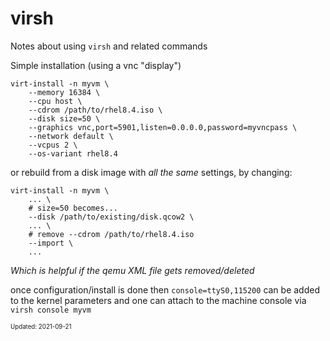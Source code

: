 virsh
===

Notes about using `virsh` and related commands

Simple installation (using a vnc "display")
```
virt-install -n myvm \
    --memory 16384 \
    --cpu host \
    --cdrom /path/to/rhel8.4.iso \
    --disk size=50 \
    --graphics vnc,port=5901,listen=0.0.0.0,password=myvncpass \
    --network default \
    --vcpus 2 \
    --os-variant rhel8.4
```

or rebuild from a disk image with _all the same_ settings, by changing:

```
virt-install -n myvm \
    ... \
    # size=50 becomes...
    --disk /path/to/existing/disk.qcow2 \
    ... \
    # remove --cdrom /path/to/rhel8.4.iso
    --import \
    ...
```

_Which is helpful if the qemu XML file gets removed/deleted_

once configuration/install is done then `console=ttyS0,115200` can be
added to the kernel parameters and one can attach to the machine console
via `virsh console myvm`

<sub><sup>Updated: 2021-09-21</sup></sub>
